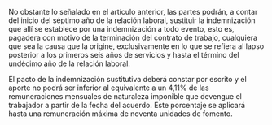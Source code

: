 No obstante lo señalado en el artículo anterior, las partes podrán, a contar del inicio del séptimo año de la relación laboral, sustituir la indemnización que allí se establece por una indemnización a todo evento, esto es, pagadera con motivo de la terminación del contrato de trabajo, cualquiera que sea la causa que la origine, exclusivamente en lo que se refiera al lapso posterior a los primeros seis años de servicios y hasta el término del undécimo año de la relación laboral.

El pacto de la indemnización sustitutiva deberá constar por escrito y el aporte no podrá ser inferior al equivalente a un 4,11% de las remuneraciones mensuales de naturaleza imponible que devengue el trabajador a partir de la fecha del acuerdo. Este porcentaje se aplicará hasta una remuneración máxima de noventa unidades de fomento.